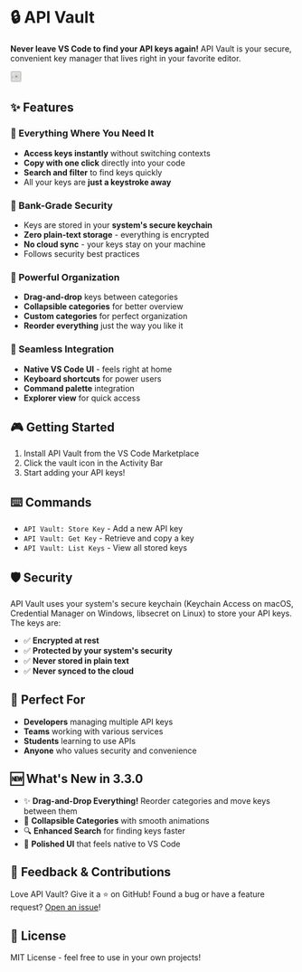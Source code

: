 # 🔒 API Vault

**Never leave VS Code to find your API keys again!** API Vault is your secure, convenient key manager that lives right in your favorite editor.

![API Vault Demo](api-vault.png)

## ✨ Features

### 🎯 Everything Where You Need It
- **Access keys instantly** without switching contexts
- **Copy with one click** directly into your code
- **Search and filter** to find keys quickly
- All your keys are **just a keystroke away**

### 🔐 Bank-Grade Security
- Keys are stored in your **system's secure keychain**
- **Zero plain-text storage** - everything is encrypted
- **No cloud sync** - your keys stay on your machine
- Follows security best practices

### 🎨 Powerful Organization
- **Drag-and-drop** keys between categories
- **Collapsible categories** for better overview
- **Custom categories** for perfect organization
- **Reorder everything** just the way you like it

### 🚀 Seamless Integration
- **Native VS Code UI** - feels right at home
- **Keyboard shortcuts** for power users
- **Command palette** integration
- **Explorer view** for quick access

## 🎮 Getting Started

1. Install API Vault from the VS Code Marketplace
2. Click the vault icon in the Activity Bar
3. Start adding your API keys!

## ⌨️ Commands

- `API Vault: Store Key` - Add a new API key
- `API Vault: Get Key` - Retrieve and copy a key
- `API Vault: List Keys` - View all stored keys

## 🛡️ Security

API Vault uses your system's secure keychain (Keychain Access on macOS, Credential Manager on Windows, libsecret on Linux) to store your API keys. The keys are:

- ✅ **Encrypted at rest**
- ✅ **Protected by your system's security**
- ✅ **Never stored in plain text**
- ✅ **Never synced to the cloud**

## 🎯 Perfect For

- **Developers** managing multiple API keys
- **Teams** working with various services
- **Students** learning to use APIs
- **Anyone** who values security and convenience

## 🆕 What's New in 3.3.0

- ✨ **Drag-and-Drop Everything!** Reorder categories and move keys between them
- 🎨 **Collapsible Categories** with smooth animations
- 🔍 **Enhanced Search** for finding keys faster
- 💅 **Polished UI** that feels native to VS Code

## 📝 Feedback & Contributions

Love API Vault? Give it a ⭐️ on GitHub! Found a bug or have a feature request? [Open an issue](https://github.com/PoliTwit1984/VSCode-API-Vault_Extension/issues)!

## 📜 License

MIT License - feel free to use in your own projects!
